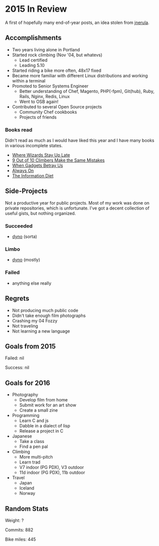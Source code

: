# 2015 In Review
A first of hopefully many end-of-year posts, an idea stolen from [jnerula](http://qpfiffer.com/posts/2015-01-01-2014_in_review).

## Accomplishments

* Two years living alone in Portland
* Started rock climbing (Nov '04, but whatevs)
    * Lead certified
    * Leading 5.10
* Started riding a bike more often, 48x17 fixed
* Became more familiar with different Linux distributions and working within a terminal
* Promoted to Senior Systems Engineer
    * Better understanding of Chef, Magento, PHP(-fpm), Git(hub), Ruby, Rails, Nginx, Redis, Linux
    * Went to OSB again!
* Contributed to several Open Source projects
    * Community Chef cookbooks
    * Projects of friends

### Books read
Didn't read as much as I would have liked this year and I have many books in various incomplete states.

* [Where Wizards Stay Up Late](http://amzn.com/0684832674)
* [9 Out of 10 Climbers Make the Same Mistakes](http://amzn.com/095642810X)
* [When Gadgets Betray Us](http://amzn.com/0465031382)
* [Always On](http://amzn.com/0306819600)
* [The Information Diet](http://amzn.com/1491933399)

## Side-Projects
Not a productive year for public projects. Most of my work was done on private repositories, which is unfortunate. I've got a decent collection of useful gists, but nothing organized.

### Succeeded
* [dyno](https://github.com/colby/dyno) (sorta)
### Limbo
* [dyno](https://github.com/colby/dyno) (mostly)
### Failed
* anything else really

## Regrets

* Not producing much public code
* Didn't take enough film photographs
* Crashing my 04 Fozzy
* Not traveling 
* Not learning a new language
 
## Goals from 2015

Failed: nil

Success: nil

## Goals for 2016

* Photography
    * Develop film from home
    * Submit work for an art show
    * Create a small zine
* Programming
    * Learn C and js
    * Dabble in a dialect of lisp
    * Release a project in C
* Japanese
    * Take a class
    * Find a pen pal
* Climbing
    * More multi-pitch
    * Learn trad
    * V7 indoor (PG PDX), V3 outdoor
    * 11d indoor (PG PDX), 11b outdoor
* Travel
    * Japan
    * Iceland
    * Norway

## Random Stats
Weight: ?

Commits: 882

Bike miles: 445
